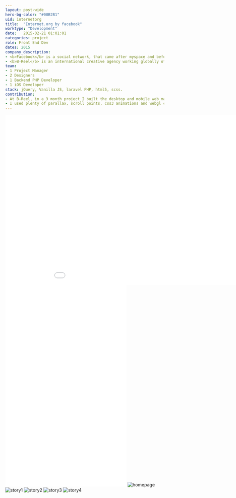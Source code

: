 ```yaml
---
layout: post-wide
hero-bg-color: "#00B2B1"
uid: internetorg
title:  "Internet.org by facebook"
worktype: "Development"
date:   2015-02-21 01:01:01
categories: project
role: Front End Dev
dates: 2015
company_description:
- <b>Facebook</b> is a social network, that came after myspace and before [insert next big thing].
- <b>B-Reel</b> is an international creative agency working globally offering strategy, design, branding, positioning, digital, traditional and new media advertising services.
team:
- 1 Project Manager
- 2 Designers
- 1 Backend PHP Developer
- 1 iOS Developer
stack: jQuery, Vanilla JS, laravel PHP, html5, scss.
contribution:
- At B-Reel, in a 3 month project I built the desktop and mobile web marketing campaign for facebook's launch of internet.org.  Fully responsive, it told individiual stories of exceptional characters around the world who had achieved some great things without the internet.
- I used plenty of parallax, scroll points, css3 animations and webgl concepts to make this as interactive as possible.  It also degraded gracefully on lower end devices.
---
```


<div class="showcase passworded">
  <iframe src="//player.vimeo.com/video/122216449" width="1000" height="540" frameborder="0"> </iframe>
  <br/>
  <iframe src="//player.vimeo.com/video/122216871" width="384" height="640" frameborder="0"> </iframe>

  <img src="/img/internetorg/homepage.jpg" alt="homepage">
  <img src="/img/internetorg/story1.jpg" alt="story1">
  <img src="/img/internetorg/story2.jpg" alt="story2">
  <img src="/img/internetorg/story3.jpg" alt="story3">
  <img src="/img/internetorg/story4.jpg" alt="story4">
</div>
